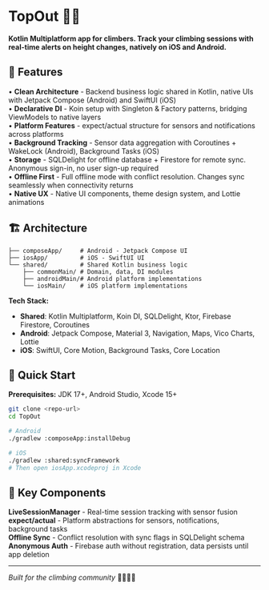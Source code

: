 # TopOut 🧗‍♂️

**Kotlin Multiplatform app for climbers. Track your climbing sessions with real-time alerts on height changes, natively on iOS and Android.**

## 🎯 Features

• **Clean Architecture** - Backend business logic shared in Kotlin, native UIs with Jetpack Compose (Android) and SwiftUI (iOS)  
• **Declarative DI** - Koin setup with Singleton & Factory patterns, bridging ViewModels to native layers  
• **Platform Features** - expect/actual structure for sensors and notifications across platforms  
• **Background Tracking** - Sensor data aggregation with Coroutines + WakeLock (Android), Background Tasks (iOS)  
• **Storage** - SQLDelight for offline database + Firestore for remote sync. Anonymous sign-in, no user sign-up required  
• **Offline First** - Full offline mode with conflict resolution. Changes sync seamlessly when connectivity returns  
• **Native UX** - Native UI components, theme design system, and Lottie animations  

## 🏗️ Architecture

```
├── composeApp/     # Android - Jetpack Compose UI
├── iosApp/         # iOS - SwiftUI UI  
└── shared/         # Shared Kotlin business logic
    ├── commonMain/ # Domain, data, DI modules
    ├── androidMain/# Android platform implementations
    └── iosMain/    # iOS platform implementations
```

**Tech Stack:**
- **Shared**: Kotlin Multiplatform, Koin DI, SQLDelight, Ktor, Firebase Firestore, Coroutines
- **Android**: Jetpack Compose, Material 3, Navigation, Maps, Vico Charts, Lottie
- **iOS**: SwiftUI, Core Motion, Background Tasks, Core Location

## 🚀 Quick Start

**Prerequisites:** JDK 17+, Android Studio, Xcode 15+

```bash
git clone <repo-url>
cd TopOut

# Android
./gradlew :composeApp:installDebug

# iOS  
./gradlew :shared:syncFramework
# Then open iosApp.xcodeproj in Xcode
```

## 📱 Key Components

**LiveSessionManager** - Real-time session tracking with sensor fusion  
**expect/actual** - Platform abstractions for sensors, notifications, background tasks  
**Offline Sync** - Conflict resolution with sync flags in SQLDelight schema  
**Anonymous Auth** - Firebase auth without registration, data persists until app deletion  

---

*Built for the climbing community* 🧗‍♀️🧗‍♂️

